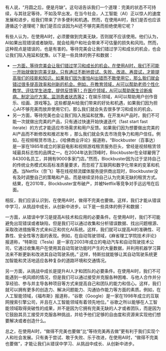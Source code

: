有人说，“月圆之后，便是月缺”。这句话告诉我们一个道理：完美的状态不可持续，与其驻足等待，不如及早出发。在当今社会，人工智能（AI）正以惊人的速度发展和进步，给我们带来了许多便利和机遇。然而，在使用AI时，我们是否也应该遵循这个道理呢？我们是否应该因为AI还不够完美而拒绝使用它呢？

有些人认为，在使用AI时，必须要做到完美无缺，否则就不应该使用。他们认为，AI如果出现错误或者缺陷，就会给用户和社会带来不可估量的损失和风险。然而，这种观点是错误的，也是有害的。等待完美会让我们错过学习和成长的机会，也会让我们陷入拖延和犹豫。以下是一些具体的例子和数据：

- [一方面，等待完美会让我们错过学习和成长的机会。在使用AI时，我们不可能一开始就做到完美无缺，只有通过不断地尝试、失败、改进、再尝试，才能提高我们的技能和知识。如果我们因为害怕AI出错而不敢使用它，那么我们就会错过很多提高效率和创新的机会。例如，在教育领域，AI可以帮助老师个性化教学、评估学生进度、提供反馈等](https://hbr.org/2018/12/the-pros-and-cons-of-perfectionism-according-to-research)[1](https://hbr.org/2018/12/the-pros-and-cons-of-perfectionism-according-to-research)[；在医疗领域，AI可以帮助医生诊断疾病、制定治疗方案、监测患者状态等](https://www.bbc.com/future/article/20180219-toxic-perfectionism-is-on-the-rise)[2](https://www.bbc.com/future/article/20180219-toxic-perfectionism-is-on-the-rise)；在娱乐领域，AI可以帮助用户创作音乐、绘画、游戏等[3](https://www.psychologytoday.com/us/blog/mindful-anger/201904/the-dangers-perfectionism)。这些都是AI给我们带来的好处和机遇，如果我们因为担心AI不够完美而放弃使用它们，那么我们就会失去很多学习和成长的机会。
- 另一方面，等待完美也会让我们陷入拖延和犹豫。在开发AI产品时，我们不可能一次就做出完美的产品，只有通过快速开始快速迭代（fast start fast iterate）的方式才能适应市场需求和用户反馈。如果我们因为想要做出完美的AI产品而不断修改和推迟发布 ，那么我们就会失去市场竞争力和用户信任。例如，在视频租赁市场上，《哈佛商业评论》报道称，“Blockbuster（百事达）是一家在1985年成立的家庭电影和视频游戏租赁服务巨头，曾经是视频租赁领域最具标志性的品牌之一。在2004年达到顶峰时，Blockbuster在全球雇佣了84300名员工，并拥有9000多家门店。”然而，Blockbuster因为过于坚持自己的传统业务模式和高标准质量要求，而忽视了互联网和数字化带来的变革和机遇。当Netflix（奈飞）等在线视频流媒体服务提供商出现时，Blockbuster没有及时调整自己的策略和产品，而是继续坚持自己认为完美无缺的租赁方式。结果，在2010年，Blockbuster宣布破产，并被Netflix等竞争对手远远甩在后面。

相反，我们应该认识到，在使用AI时，做得不完美也要做。这样，我们才能从错误中学习，从挑战中成长，从创新中进步。以下是一些具体的例子和数据：

一方面，从错误中学习是提高AI技术和应用的必要条件。在使用AI时，我们不可能避免出现错误或者缺陷，但是我们可以通过收集和分析错误数据、找出问题根源、采取改进措施等方式来纠正和优化AI系统。这样，我们就可以提高AI的准确性、可靠性、安全性等方面的表现。例如，在自动驾驶领域，《麻省理工学院技术评论》报道称，“特斯拉（Tesla）是一家在2003年成立的电动汽车和自动驾驶技术公司，它通过收集用户在使用其自动驾驶功能时产生的大量数据，并利用机器学习算法来不断更新和改进其自动驾驶系统。” 这样，特斯拉就能够让其自动驾驶系统更加智能和灵活地适应各种复杂的道路环境和交通情况。

另一方面，从挑战中成长是提升AI人才和团队的必要条件。在使用AI时，我们不可能遇到一帆风顺的情况，但是我们可以通过接受并克服各种困难、与他人合作并分享经验、参与并主导各种项目等方式来提高自己和团队的能力和信心。这样，我们就可以拥有更多的创造力、解决问题能力、沟通协作能力等方面的素质。例如，在人工智能领域，《福布斯》报道称，“谷歌（Google）是一家在1998年成立的互联网搜索引擎公司，并且在人工智能领域有着领先地位。” 谷歌之所以能够在人工智能领域取得突破性的成果，并不是因为它拥有完美无缺的人才或者团队，而是因为它鼓励其员工接受并克服各种挑战，并给予他们足够的自由度和资源来实现他们想要解决或者创造什么。

总之，在使用AI时，“做得不完美也要做”比“等待完美再去做”更有利于我们实现个人和社会发展。只有勇于尝试、敢于失败、乐于改进，在使用AI时，“做得不完美也要做”，才能让我们从错误中学习、从挑战中成长、从创新中进步。